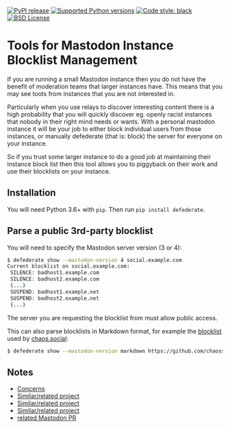 [![PyPI release](https://img.shields.io/pypi/v/defederate)](https://pypi.org/projects/defederate)
[![Supported Python versions](https://img.shields.io/pypi/pyversions/defederate)](https://pypi.org/projects/defederate)
[![Code style: black](https://img.shields.io/badge/code%20style-black-000000.svg)](https://github.com/psf/black)
[![BSD License](https://img.shields.io/pypi/l/defederate)](https://github.com/Anthchirp/mastodon-defederate/blob/main/LICENSE)

# Tools for Mastodon Instance Blocklist Management

If you are running a small Mastodon instance then you do not have the benefit
of moderation teams that larger instances have. This means that you may see
toots from instances that you are not interested in.

Particularly when you use relays to discover interesting content there is a
high probability that you will quickly discover eg. openly racist instances
that nobody in their right mind needs or wants.
With a personal mastodon instance it will be your job to either block
individual users from those instances, or manually defederate (that is: block)
the server for everyone on your instance.

So if you trust some larger instance to do a good job at maintaining their
instance block list then this tool allows you to piggyback on their work and
use their blocklists on your instance.

## Installation

You will need Python 3.6+ with `pip`.
Then run `pip install defederate`.

## Parse a public 3rd-party blocklist

You will need to specify the Mastodon server version (3 or 4):

```bash
$ defederate show --mastodon-version 4 social.example.com   
Current blocklist on social.example.com:
 SILENCE: badhost1.example.com
 SILENCE: badhost2.example.com
 (...)
 SUSPEND: badhost1.example.net
 SUSPEND: badhost2.example.net
 (...)
```

The server you are requesting the blocklist from must allow public access.

This can also parse blocklists in Markdown format, for example the [blocklist](https://github.com/chaossocial/about/raw/master/blocked_instances.md) used by [chaos.social](https://chaos.social):
```bash
$ defederate show --mastodon-version markdown https://github.com/chaossocial/about/raw/master/blocked_instances.md
```

## Notes

* [Concerns](https://mast.uxp.de/web/@ondra@unextro.net/109336212305901991)
* [Similar/related project](https://gitlab.comwork.io/oss/mastodon-term-services)
* [Similar/related project](https://github.com/hachyderm/hack)
* [Similar/related project](https://mastodon-tools.dingelstad.works/)
* [related Mastodon PR](https://github.com/mastodon/mastodon/pull/15664)
